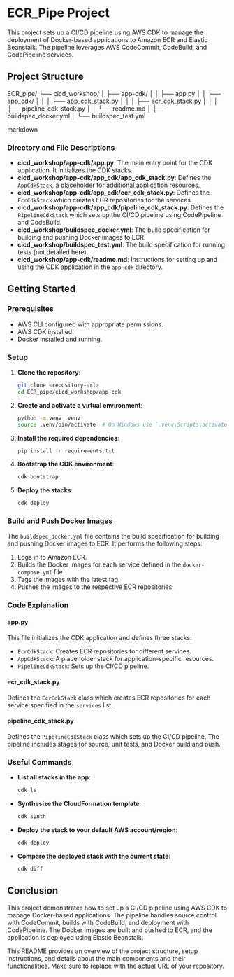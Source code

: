 # ECR_Pipe Project

This project sets up a CI/CD pipeline using AWS CDK to manage the deployment of Docker-based applications to Amazon ECR and Elastic Beanstalk. The pipeline leverages AWS CodeCommit, CodeBuild, and CodePipeline services.

## Project Structure

ECR_pipe/
├── cicd_workshop/
│ ├── app-cdk/
│ │ ├── app.py
│ │ ├── app_cdk/
│ │ │ ├── app_cdk_stack.py
│ │ │ ├── ecr_cdk_stack.py
│ │ │ ├── pipeline_cdk_stack.py
│ │ └── readme.md
│ ├── buildspec_docker.yml
│ └── buildspec_test.yml

markdown


### Directory and File Descriptions

- **cicd_workshop/app-cdk/app.py**: The main entry point for the CDK application. It initializes the CDK stacks.
- **cicd_workshop/app-cdk/app_cdk/app_cdk_stack.py**: Defines the `AppCdkStack`, a placeholder for additional application resources.
- **cicd_workshop/app-cdk/app_cdk/ecr_cdk_stack.py**: Defines the `EcrCdkStack` which creates ECR repositories for the services.
- **cicd_workshop/app-cdk/app_cdk/pipeline_cdk_stack.py**: Defines the `PipelineCdkStack` which sets up the CI/CD pipeline using CodePipeline and CodeBuild.
- **cicd_workshop/buildspec_docker.yml**: The build specification for building and pushing Docker images to ECR.
- **cicd_workshop/buildspec_test.yml**: The build specification for running tests (not detailed here).
- **cicd_workshop/app-cdk/readme.md**: Instructions for setting up and using the CDK application in the `app-cdk` directory.

## Getting Started

### Prerequisites

- AWS CLI configured with appropriate permissions.
- AWS CDK installed.
- Docker installed and running.

### Setup

1. **Clone the repository**:

    ```sh
    git clone <repository-url>
    cd ECR_pipe/cicd_workshop/app-cdk
    ```

2. **Create and activate a virtual environment**:

    ```sh
    python -m venv .venv
    source .venv/bin/activate  # On Windows use `.venv\Scripts\activate.bat`
    ```

3. **Install the required dependencies**:

    ```sh
    pip install -r requirements.txt
    ```

4. **Bootstrap the CDK environment**:

    ```sh
    cdk bootstrap
    ```

5. **Deploy the stacks**:

    ```sh
    cdk deploy
    ```

### Build and Push Docker Images

The `buildspec_docker.yml` file contains the build specification for building and pushing Docker images to ECR. It performs the following steps:

1. Logs in to Amazon ECR.
2. Builds the Docker images for each service defined in the `docker-compose.yml` file.
3. Tags the images with the latest tag.
4. Pushes the images to the respective ECR repositories.

### Code Explanation

#### app.py

This file initializes the CDK application and defines three stacks:

- `EcrCdkStack`: Creates ECR repositories for different services.
- `AppCdkStack`: A placeholder stack for application-specific resources.
- `PipelineCdkStack`: Sets up the CI/CD pipeline.

#### ecr_cdk_stack.py

Defines the `EcrCdkStack` class which creates ECR repositories for each service specified in the `services` list.

#### pipeline_cdk_stack.py

Defines the `PipelineCdkStack` class which sets up the CI/CD pipeline. The pipeline includes stages for source, unit tests, and Docker build and push.

### Useful Commands

- **List all stacks in the app**:

    ```sh
    cdk ls
    ```

- **Synthesize the CloudFormation template**:

    ```sh
    cdk synth
    ```

- **Deploy the stack to your default AWS account/region**:

    ```sh
    cdk deploy
    ```

- **Compare the deployed stack with the current state**:

    ```sh
    cdk diff
    ```

## Conclusion

This project demonstrates how to set up a CI/CD pipeline using AWS CDK to manage Docker-based applications. The pipeline handles source control with CodeCommit, builds with CodeBuild, and deployment with CodePipeline. The Docker images are built and pushed to ECR, and the application is deployed using Elastic Beanstalk.

This README provides an overview of the project structure, setup instructions, and details about the main components and their functionalities. Make sure to replace <repository-url> with the actual URL of your repository.
